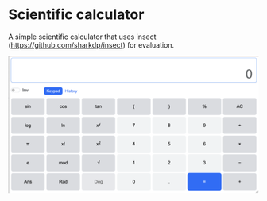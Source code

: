 # Scientific calculator

A simple scientific calculator that uses insect (https://github.com/sharkdp/insect) for evaluation. 


![Calculator](calculator.png "Calculator")